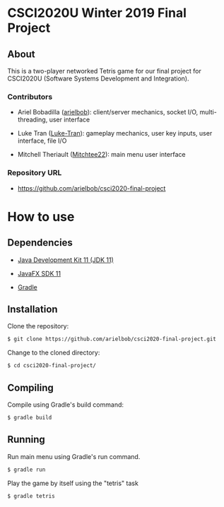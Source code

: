 # CSCI2020U Winter 2019 Final Project

## About

This is a two-player networked Tetris game for our final project for CSCI2020U (Software Systems Development and Integration).

### Contributors

- Ariel Bobadilla ([arielbob](https://github.com/arielbob)): client/server mechanics, socket I/O, multi-threading, user interface

- Luke Tran ([Luke-Tran](https://github.com/Luke-Tran)): gameplay mechanics, user key inputs, user interface, file I/O

- Mitchell Theriault ([Mitchtee22](https://github.com/Mitchtee22)): main menu user interface

### Repository URL

- https://github.com/arielbob/csci2020-final-project

# How to use

## Dependencies

- [Java Development Kit 11 (JDK 11)](https://www.oracle.com/technetwork/java/javase/downloads/jdk11-downloads-5066655.html)

- [JavaFX SDK 11](https://gluonhq.com/products/javafx/)

- [Gradle](https://gradle.org/install/)

## Installation

Clone the repository:

```bash
$ git clone https://github.com/arielbob/csci2020-final-project.git
```

Change to the cloned directory:

```bash
$ cd csci2020-final-project/
```

## Compiling

Compile using Gradle's build command:

```bash
$ gradle build
```

## Running

Run main menu using Gradle's run command.

```bash
$ gradle run
```

Play the game by itself using the "tetris" task

```bash
$ gradle tetris
```
